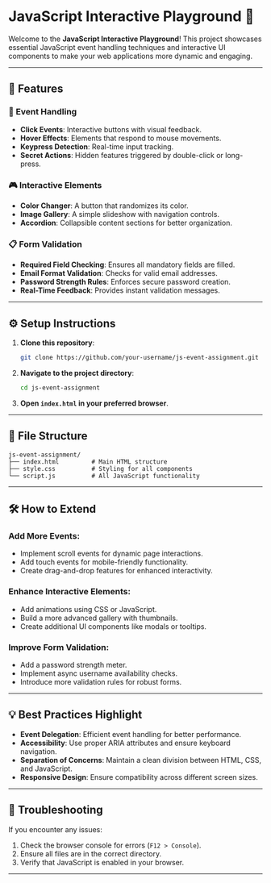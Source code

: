 # JavaScript Interactive Playground 🚀

Welcome to the **JavaScript Interactive Playground**! This project showcases essential JavaScript event handling techniques and interactive UI components to make your web applications more dynamic and engaging.

---

## 🌟 Features

### 🎈 Event Handling
- **Click Events**: Interactive buttons with visual feedback.
- **Hover Effects**: Elements that respond to mouse movements.
- **Keypress Detection**: Real-time input tracking.
- **Secret Actions**: Hidden features triggered by double-click or long-press.

### 🎮 Interactive Elements
- **Color Changer**: A button that randomizes its color.
- **Image Gallery**: A simple slideshow with navigation controls.
- **Accordion**: Collapsible content sections for better organization.

### 📋 Form Validation
- **Required Field Checking**: Ensures all mandatory fields are filled.
- **Email Format Validation**: Checks for valid email addresses.
- **Password Strength Rules**: Enforces secure password creation.
- **Real-Time Feedback**: Provides instant validation messages.

---

## ⚙️ Setup Instructions

1. **Clone this repository**:
    ```bash
    git clone https://github.com/your-username/js-event-assignment.git
    ```

2. **Navigate to the project directory**:
    ```bash
    cd js-event-assignment
    ```

3. **Open `index.html` in your preferred browser**.

---

## 📂 File Structure

```plaintext
js-event-assignment/
├── index.html         # Main HTML structure
├── style.css          # Styling for all components
└── script.js          # All JavaScript functionality
```

---

## 🛠️ How to Extend

### Add More Events:
- Implement scroll events for dynamic page interactions.
- Add touch events for mobile-friendly functionality.
- Create drag-and-drop features for enhanced interactivity.

### Enhance Interactive Elements:
- Add animations using CSS or JavaScript.
- Build a more advanced gallery with thumbnails.
- Create additional UI components like modals or tooltips.

### Improve Form Validation:
- Add a password strength meter.
- Implement async username availability checks.
- Introduce more validation rules for robust forms.

---

## 💡 Best Practices Highlight

- **Event Delegation**: Efficient event handling for better performance.
- **Accessibility**: Use proper ARIA attributes and ensure keyboard navigation.
- **Separation of Concerns**: Maintain a clean division between HTML, CSS, and JavaScript.
- **Responsive Design**: Ensure compatibility across different screen sizes.

---

## 🔧 Troubleshooting

If you encounter any issues:
1. Check the browser console for errors (`F12 > Console`).
2. Ensure all files are in the correct directory.
3. Verify that JavaScript is enabled in your browser.

---